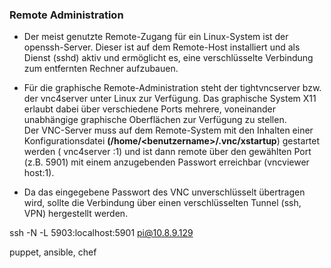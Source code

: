 ### Remote Administration

* Der meist genutzte Remote-Zugang für ein Linux-System ist der openssh-Server. Dieser ist auf dem Remote-Host installiert und als Dienst \(sshd\) aktiv und ermöglicht es, eine verschlüsselte Verbindung zum entfernten Rechner aufzubauen.

* Für die graphische Remote-Administration steht der tightvncserver bzw. der vnc4server unter Linux zur Verfügung. Das graphische System X11 erlaubt dabei über verschiedene Ports mehrere, voneinander unabhängige graphische Oberflächen zur Verfügung zu stellen.  
  Der VNC-Server muss auf dem Remote-System mit den Inhalten einer Konfigurationsdatei **\(/home/&lt;benutzername&gt;/.vnc/xstartup**\) gestartet werden \( vnc4server :1\) und ist dann remote über den gewählten Port \(z.B. 5901\) mit einem anzugebenden Passwort erreichbar \(vncviewer host:1\).

* Da das eingegebene Passwort des VNC unverschlüsselt übertragen wird, sollte die Verbindung über einen verschlüsselten Tunnel \(ssh, VPN\) hergestellt werden.

ssh -N -L 5903:localhost:5901 pi@10.8.9.129

puppet, ansible, chef

